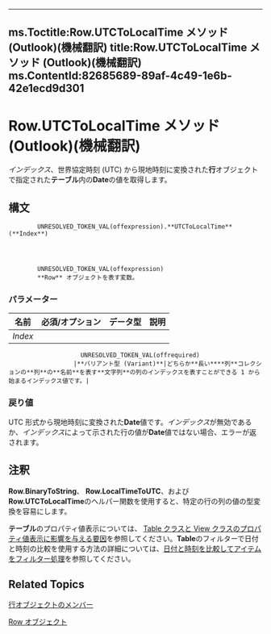 

---
ms.Toctitle:Row.UTCToLocalTime メソッド (Outlook)(機械翻訳)
title:Row.UTCToLocalTime メソッド (Outlook)(機械翻訳)
ms.ContentId:82685689-89af-4c49-1e6b-42e1ecd9d301
---
# Row.UTCToLocalTime メソッド (Outlook)(機械翻訳)




*インデックス*、世界協定時刻 (UTC) から現地時刻に変換された**行**オブジェクトで指定された**テーブル**内の**Date**の値を取得します。

## 構文

            UNRESOLVED_TOKEN_VAL(offexpression).**UTCToLocalTime**(**Index**)




            UNRESOLVED_TOKEN_VAL(offexpression)
            **Row** オブジェクトを表す変数。

### パラメーター

|**名前**|**必須/オプション**|**データ型**|**説明**|
|---|---|---|---|
|*Index*|
                        UNRESOLVED_TOKEN_VAL(offrequired)
                      |**バリアント型 (Variant)**|どちらか**長い****列**コレクションの**列**の**名前**を表す**文字列**の列のインデックスを表すことができる 1 から始まるインデックス値です。|



### 戻り値
UTC 形式から現地時刻に変換された**Date**値です。*インデックス*が無効であるか、*インデックス*によって示された行の値が**Date**値ではない場合、エラーが返されます。





## 注釈
**Row.BinaryToString**、 **Row.LocalTimeToUTC**、および**Row.UTCToLocalTime**のヘルパー関数を使用すると、特定の行の列の値の型変換を容易にします。



**テーブル**のプロパティ値表示については、 [Table クラスと View クラスのプロパティ値表示に影響を与える要因](13cf9945-a9e0-bb32-a2cb-74366a365ae1)を参照してください。**Table**のフィルターで日付と時刻の比較を使用する方法の詳細については、[日付と時刻を比較してアイテムをフィルター処理](668e0993-c3d2-835f-0645-ba79bcffe67f.md)を参照してください。



## Related Topics

[行オブジェクトのメンバー](49998d93-3940-6e08-624f-f8c5dcba2ea5.md)

[Row オブジェクト](06db3fa4-1649-48bf-3b86-ffdf99a47305.md)




